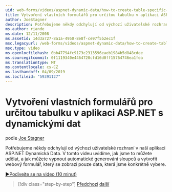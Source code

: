 ```yaml
---
uid: web-forms/videos/aspnet-dynamic-data/how-to-create-table-specific-custom-forms-in-an-aspnet-dynamic-data-application
title: Vytvoření vlastních formulářů pro určitou tabulku v aplikaci ASP.NET s dynamickými dat | Dokumentace Microsoftu
author: JoeStagner
description: Potřebujeme někdy odchylují od výchozí uživatelské rozhraní v naší aplikaci ASP.NET Dynamická Data. V tomto videu uvidíme, jak jsme to můžete udělat, a jak jsme ji vypnout...
ms.author: riande
ms.date: 12/11/2008
ms.assetid: 14d3a727-8a1a-4950-8e8f-ce97f5b2ec1f
msc.legacyurl: /web-forms/videos/aspnet-dynamic-data/how-to-create-table-specific-custom-forms-in-an-aspnet-dynamic-data-application
msc.type: video
ms.openlocfilehash: 0bb47794fc9173c2313596eaeb1984b5d848cdee
ms.sourcegitcommit: 0f1119340e4464720cfd16d0ff15764746ea1fea
ms.translationtype: MT
ms.contentlocale: cs-CZ
ms.lasthandoff: 04/09/2019
ms.locfileid: "59391127"
---
```

# <a name="how-to-create-table-specific-custom-forms-in-an-aspnet-dynamic-data-application"></a>Vytvoření vlastních formulářů pro určitou tabulku v aplikaci ASP.NET s dynamickými dat

podle [Joe Stagner](https://github.com/JoeStagner)

Potřebujeme někdy odchylují od výchozí uživatelské rozhraní v naší aplikaci ASP.NET Dynamická Data. V tomto videu uvidíme, jak jsme to můžete udělat, a jak můžete vypnout automatické generování sloupců a vytvořit webový formulář, který se zobrazí pouze data, která jsme konkrétně vybere.

[&#9654;Podívejte se na video (10 minut)](https://channel9.msdn.com/Blogs/ASP-NET-Site-Videos/how-to-create-table-specific-custom-forms-in-an-aspnet-dynamic-data-application)

> [!div class="step-by-step"]
> [Předchozí](how-to-remove-columns-from-your-dynamicdata-data-grids.md)
> [další](aspnet-dynamic-data-custom-form-formatting.md)
